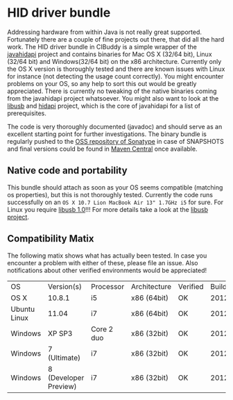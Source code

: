 # HID driver bundle

Addressing hardware from within Java is not really great supported. Fortunately there are a couple of fine projects out there, that did all the hard work. The HID driver bundle in CIBuddy is a simple wrapper of the [javahidapi][1] project and contains binaries for Mac OS X (32/64 bit), Linux (32/64 bit) and Windows(32/64 bit) on the x86 architecture. Currently only the OS X version is thoroughly tested and there are known issues with Linux for instance (not detecting the usage count correctly). You might encounter problems on your OS, so any help to sort this out would be greatly appreciated. There is currently no tweaking of the native binaries coming from the javahidapi project whatsoever. You might also want to look at the [libusb][2] and [hidapi][3] project, which is the core of javahidapi for a list of prerequisites.

The code is very thoroughly documented (javadoc) and should serve as an excellent starting point for further investigations. The binary bundle is regularly pushed to the [OSS repository of Sonatype][5] in case of SNAPSHOTS and final versions could be found in [Maven Central][6] once available. 

## Native code and portability

This bundle should attach as soon as your OS seems compatible (matching os properties), but this is not thoroughly tested. Currently the code runs successfully on an 
`OS X 10.7 Lion MacBook Air 13" 1.7GHz i5` for sure. For Linux you require [libusb 1.0][2]!!! For more details take a look at the [libusb project][2].

## Compatibility Matix

The following matix shows what has actually been tested. In case you encounter a problem with either of these, please file an issue. Also notifications about other verified environments would be appreciated!
<table>
	<tr>
		<td>OS</td>
		<td>Version(s)</td>
		<td>Processor</td>
		<td>Architecture</td>
		<td>Verified</td>
		<td>Build ID</td>
		<td>Comment</td>
	</tr>
	<tr>
		<td>OS X</td>
		<td>10.8.1</td>
		<td>i5</td>
		<td>x86 (64bit)</td>
		<td>OK</td>
		<td>20120826</td>
		<td>no issues</td>
	</tr>
	<tr>
		<td>Ubuntu Linux</td>
		<td>11.04</td>
		<td>i7</td>
		<td>x86 (64bit)</td>
		<td>OK</td>
		<td>20120301</td>
		<td>no issues</td>
	</tr>
	<tr>
		<td>Windows</td>
		<td>XP SP3</td>
		<td>Core 2 duo</td>
		<td>x86 (32bit)</td>
		<td>OK</td>
		<td>20120301</td>
		<td>no issues</td>
	</tr>
	<tr>
		<td>Windows</td>
		<td>7 (Ultimate)</td>
		<td>i7</td>
		<td>x86 (32bit)</td>
		<td>OK</td>
		<td>20120301</td>
		<td>no issues</td>
	</tr>
	<tr>
		<td>Windows</td>
		<td>8 (Developer Preview)</td>
		<td>i7</td>
		<td>x86 (32bit)</td>
		<td>OK</td>
		<td>20120301</td>
		<td>no issues</td>
	</tr>
</table>

[1]: http://code.google.com/p/javahidapi/ "JavaHIDAPI project"
[2]: http://www.libusb.org/ "LibUSB project"
[3]: https://github.com/signal11/hidapi "HIDAPI Project at GitHub"
[4]: https://github.com/cibuddy/cibuddy/tree/master/drivers/hid "CIBuddy HID Driver wrapper"
[5]: https://oss.sonatype.org/content/repositories/snapshots/com/cibuddy/hid/ "Sonatype OSS Repository"
[6]: http://search.maven.org/ "Maven Central Artifact Search"
